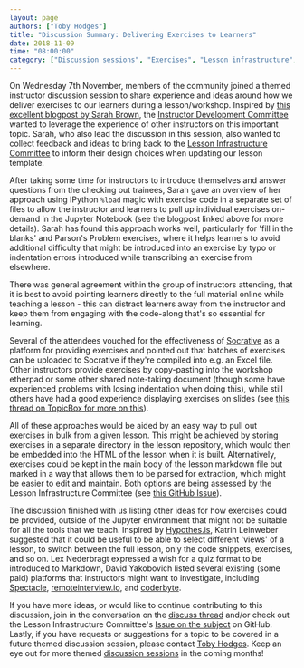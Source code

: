 ```yaml
---
layout: page
authors: ["Toby Hodges"]
title: "Discussion Summary: Delivering Exercises to Learners"
date: 2018-11-09
time: "08:00:00"
category: ["Discussion sessions", "Exercises", "Lesson infrastructure", "Jupyter", "Socrative"]
---
```


On Wednesday 7th November, members of the community joined a themed
instructor discussion session to share experience and ideas around how we
deliver exercises to our learners during a lesson/workshop. Inspired by
[this excellent blogpost by Sarah Brown][sb-load-magic-blog], the 
[Instructor Development Committee][idc] wanted to leverage the experience of
other instructors on this important topic. Sarah, who also lead the discussion
in this session, also wanted to collect feedback and ideas to bring back to
the [Lesson Infrastructure Committee][lic] to inform their design choices when
updating our lesson template.

After taking some time for instructors to introduce themselves and answer questions from the
checking out trainees, Sarah gave an overview of her approach using IPython `%load`
magic with exercise code in a separate set of files to allow the instructor and
learners to pull up individual exercises on-demand in the Jupyter Notebook (see
the blogpost linked above for more details). Sarah has found this approach works
well, particularly for 'fill in the blanks' and Parson's Problem exercises,
where it helps learners to avoid additional difficulty that might be introduced
into an exercise by typo or indentation errors introduced while transcribing an
exercise from elsewhere.

There was general agreement within the group of instructors attending, that
it is best to avoid pointing learners directly to the full material
online while teaching a lesson - this can distract learners away from the
instructor and keep them from engaging with the code-along that's so
essential for learning.

Several of the attendees vouched for the effectiveness of [Socrative][socrative]
as a platform for providing exercises and pointed out that batches of
exercises can be uploaded to Socrative if they're compiled into e.g. an
Excel file. Other instructors provide exercises by copy-pasting into the
workshop etherpad or some other shared note-taking document (though some
have experienced problems with losing indentation when doing this), while
still others have had a good experience displaying exercises on slides
(see [this thread on TopicBox for more on this][delivering-exercises-thread]).

All of these approaches would be aided by an easy way to pull out exercises
in bulk from a given lesson. This might be achieved by storing
exercises in a separate directory in the lesson repository, which would
then be embedded into the HTML of the lesson when it is built. Alternatively,
exercises could be kept in the main body of the lesson markdown file but 
marked in a way that allows them to be parsed for extraction, which might be
easier to edit and maintain. Both options are being assessed
by the Lesson Infrastructure Committee (see [this GitHub Issue][delivering-exercises-issue]). 

The discussion finished with us listing other ideas for how exercises could
be provided, outside of the Jupyter environment that might not be suitable
for all the tools that we teach. Inspired by [Hypothes.is][hypothesis], 
Katrin Leinweber suggested that it could be useful to be able to select
different 'views' of a lesson, to switch between the full lesson, only 
the code snippets, exercises, and so on. Lex Nederbragt expressed a wish for a
quiz format to be introduced to Markdown, David Yakobovich listed several
existing (some paid) platforms that instructors might want to investigate,
including 
[Spectacle][spectacle],
[remoteinterview.io][ri.io], and 
[coderbyte][coderbyte].

If you have more ideas, or would like to continue contributing to this
discussion, join in the conversation on the [discuss thread][delivering-exercises-thread]
and/or check out the Lesson Infrastructure Committee's [Issue on the subject][delivering-exercises-issue]
on GitHub. Lastly, if you have requests or suggestions for a topic to be covered in
a future themed discussion session, please contact [Toby Hodges][th-email]. Keep
an eye out for more themed [discussion sessions][discussion-etherpad]
in the coming months!

[sb-load-magic-blog]: https://carpentries.org/blog/2018/09/teaching-tip-exercise-discussion/
[idc]: https://github.com/carpentries/instructor-development
[lic]: https://carpentries.org/lesson-infra/
[socrative]: https://socrative.com/
[delivering-exercises-thread]: https://carpentries.topicbox.com/groups/discuss/Tbc1a314b0f14bce5/discussion-session-on-delivering-exercises-to-learners
[hypothesis]: https://web.hypothes.is/
[spectacle]: https://github.com/FormidableLabs/spectacle
[ri.io]: https://www.remoteinterview.io/
[coderbyte]: https://coderbyte.com/
[delivering-exercises-issue]: https://github.com/carpentries/lesson-infrastructure/issues/22
[discussion-etherpad]: https://pad.carpentries.org/instructor-discussion
[th-email]: mailto:tbyhdgs@gmail.com


